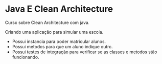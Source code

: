 # Java E Clean Architecture

Curso sobre Clean Architecture com java.

Criando uma aplicação para simular uma escola.

* Possui instancia para poder matricular alunos.
* Possui metodos para que um aluno indique outro.
* Possui testes de integração para verificar se as classes e metodos stão funcionando.
